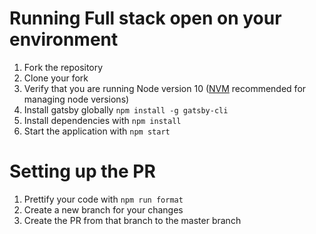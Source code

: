 # Running Full stack open on your environment

1. Fork the repository
2. Clone your fork
3. Verify that you are running Node version 10 ([NVM](https://github.com/nvm-sh/nvm) recommended for managing node versions)
5. Install gatsby globally `npm install -g gatsby-cli`
4. Install dependencies with `npm install`
5. Start the application with `npm start`

# Setting up the PR

1. Prettify your code with `npm run format`
2. Create a new branch for your changes
3. Create the PR from that branch to the master branch
